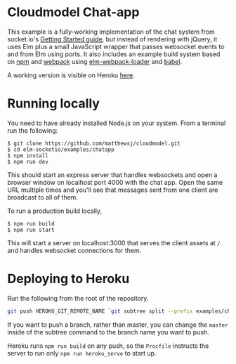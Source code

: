 # Cloudmodel Chat-app
This example is a fully-working implementation of the
chat system from socket.io's [Getting Started guide](https://socket.io/get-started/chat/),
but instead of rendering with jQuery, it uses Elm plus a small JavaScript
wrapper that passes websocket events to and from Elm using ports. It also
includes an example build system based on [npm](https://www.npmjs.com/) and
[webpack](https://webpack.js.org/) using
[elm-webpack-loader](https://github.com/elm-community/elm-webpack-loader) and
[babel](https://babeljs.io/).

A working version is visible on Heroku [here](https://sheltered-savannah-70764.herokuapp.com/).

# Running locally
You need to have already installed Node.js on your system.
From a terminal run the following:

```
$ git clone https://github.com/matthewsj/cloudmodel.git
$ cd elm-socketio/examples/chatapp
$ npm install
$ npm run dev
```

This should start an express server that handles websockets and open a browser
window on localhost port 4000 with the chat app. Open the same URL multiple times
and you'll see that messages sent from one client are broadcast to all of them.

To run a production build locally,

```
$ npm run build
$ npm run start
```

This will start a server on localhost:3000 that serves the client assets at `/`
and handles websocket connections for them.

# Deploying to Heroku
Run the following from the root of the repository.
```sh
git push HEROKU_GIT_REMOTE_NAME `git subtree split --prefix examples/chatapp master`:master --force
```

If you want to push a branch, rather than master, you can change the `master` inside of the subtree command to the branch name you want to push.

Heroku runs `npm run build` on any push, so the `Procfile` instructs the server
to run only `npm run heroku_serve` to start up.
